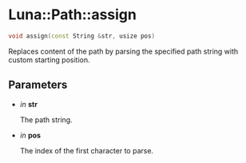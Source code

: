 # Luna::Path::assign

```c++
void assign(const String &str, usize pos)
```

Replaces content of the path by parsing the specified path string with custom starting position. 



## Parameters
* *in* **str**

    The path string. 

* *in* **pos**

    The index of the first character to parse. 

